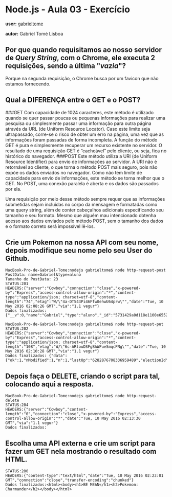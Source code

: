 # Node.js - Aula 03 - Exercício
**user:** [gabrieltome](https://github.com/gabrieltome)

**autor:** Gabriel Tomé Lisboa

## Por que quando requisitamos ao nosso servidor de *Query String*, **com o Chrome**, ele executa 2 requisições, sendo a última "*vazia*"?

Porque na segunda requisição, o Chrome busca  por um favicon que não estamos fornecendo.

## Qual a DIFERENÇA entre o GET e o POST?

###GET
Com capacidade de 1024 caracteres, este método é utilizado quando se quer passar poucas ou pequenas informações para realizar uma pesquisa ou simplesmente passar uma informação para outra página através da URL (de Uniform Resource Locator). Caso este limite seja ultrapassado, corre-se o risco de obter um erro na página, uma vez que as informações foram passadas de forma incompleta. A função do método GET é pura e simplesmente recuperar um recurso existente no servidor. O resultado de uma requisição GET é “cacheável” pelo cliente, ou seja, fica no histórico do navegador. 
###POST
Este método utiliza a URI (de Uniform Resource Identifier) para envio de informações ao servidor. A URI não é retornável ao cliente, o que torna o método POST mais seguro, pois não expõe os dados enviados no navegador. Como não tem limite de capacidade para envio de informações, este método se torna melhor que o GET. No POST, uma conexão paralela é aberta e os dados são passados por ela.

Uma requisição por meio desse método sempre requer que as informações submetidas sejam incluídas no corpo da mensagem e formatadas como uma query string, além de conter cabeçalhos adicionais especificando seu tamanho e seu formato. Mesmo que alguém mau intencionado obtenha acesso aos dados enviados pelo método POST, sem o tamanho dos dados e o formato correto será impossível lê-los.


## Crie um Pokemon na nossa API com seu nome, depois modifique seu nome pelo seu User do Github.

```
MacBook-Pro-de-Gabriel-Tome:nodejs gabrieltome$ node http-request-post
PostData: name=Gabriel&type=aluno
Tamanho do PostData: 23
STATUS:201
HEADERS:{"server":"Cowboy","connection":"close","x-powered-by":"Express","access-control-allow-origin":"*","content-type":"application/json; charset=utf-8","content-length":"74","etag":"W/\"4a-DT543Pi46Pfw0ehwU64prw\"","date":"Tue, 10 May 2016 02:08:26 GMT","via":"1.1 vegur"}
Dados finalizados: {"__v":0,"name":"Gabriel","type":"aluno","_id":"5731429a0d118e1100e65525"}
```

```
MacBook-Pro-de-Gabriel-Tome:nodejs gabrieltome$ node http-request-put
STATUS:202
HEADERS:{"server":"Cowboy","connection":"close","x-powered-by":"Express","access-control-allow-origin":"*","content-type":"application/json; charset=utf-8","content-length":"108","etag":"W/\"6c-ARlouDSFgBAWPueSmqcPNg\"","date":"Tue, 10 May 2016 02:10:28 GMT","via":"1.1 vegur"}
Dados finalizados: {"data":{"ok":1,"nModified":1,"n":1,"lastOp":"6282876708336959489","electionId":"56ee12f2563048036a1e77e7"}}
```

## **Depois faça o DELETE**, criando o script para tal, colocando aqui a resposta.

```
MacBook-Pro-de-Gabriel-Tome:nodejs gabrieltome$ node http-request-delete
STATUS:204
HEADERS:{"server":"Cowboy","content-length":"0","connection":"close","x-powered-by":"Express","access-control-allow-origin":"*","date":"Tue, 10 May 2016 02:13:30 GMT","via":"1.1 vegur"}
Dados finalizados:
```


## Escolha uma **API externa** e crie um script para fazer um GET nela **mostrando o resultado com HTML**.

```
STATUS:200
HEADERS:{"content-type":"text/html","date":"Tue, 10 May 2016 02:23:01 GMT","connection":"close","transfer-encoding":"chunked"}
Dados finalizados:<html><body><h1>BE MEAN</h1><h2>Pokemon: Charmander</h2></body></html>
```